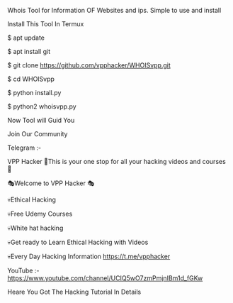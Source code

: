 Whois Tool for Information OF Websites and ips.
Simple to use and install

Install This Tool In Termux

$ apt update

$ apt install git 

$ git clone https://github.com/vpphacker/WHOISvpp.git

$ cd WHOISvpp

$ python install.py

$ python2 whoisvpp.py

Now Tool will Guid You

Join Our Community 

Telegram :- 

VPP Hacker
🔰This is your one stop for all your hacking videos and courses 🔰

🎭Welcome to VPP Hacker 🎭

💀Ethical Hacking

💀Free Udemy Courses

💀White hat hacking

💀Get ready to Learn Ethical Hacking with Videos

💀Every Day Hacking Information
https://t.me/vpphacker

YouTube :- 
https://www.youtube.com/channel/UCIQ5wO7zmPmjnIBm1d_fGKw

Heare You Got The Hacking Tutorial In Details 
